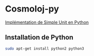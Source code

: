 # Cosmoloj-py

[Implémentation de Simple Unit en Python](unit-simple/)

## Installation de Python

```bash
sudo apt-get install python2 python3
```
